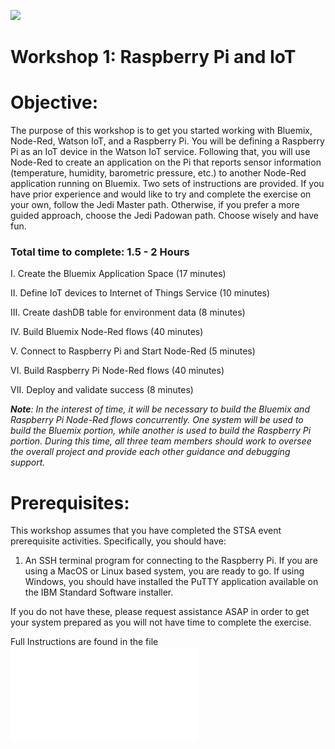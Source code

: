 ![](./media/image1.jpg)

Workshop 1: Raspberry Pi and IoT
================================

Objective:
===========

The purpose of this workshop is to get you started working with Bluemix,
Node-Red, Watson IoT, and a Raspberry Pi. You will be defining a
Raspberry Pi as an IoT device in the Watson IoT service. Following that,
you will use Node-Red to create an application on the Pi that reports
sensor information (temperature, humidity, barometric pressure, etc.) to
another Node-Red application running on Bluemix. Two sets of
instructions are provided. If you have prior experience and would like
to try and complete the exercise on your own, follow the Jedi Master
path. Otherwise, if you prefer a more guided approach, choose the Jedi
Padowan path. Choose wisely and have fun.

### Total time to complete: 1.5 - 2 Hours

I.  Create the Bluemix Application Space (17 minutes)

II. Define IoT devices to Internet of Things Service (10 minutes)

III. Create dashDB table for environment data (8 minutes)

IV. Build Bluemix Node-Red flows (40 minutes)

V.  Connect to Raspberry Pi and Start Node-Red (5 minutes)

VI. Build Raspberry Pi Node-Red flows (40 minutes)

VII. Deploy and validate success (8 minutes)

***Note**: In the interest of time, it will be necessary to build the
Bluemix and Raspberry Pi Node-Red flows concurrently. One system will be
used to build the Bluemix portion, while another is used to build the
Raspberry Pi portion. During this time, all three team members should
work to oversee the overall project and provide each other guidance and
debugging support.*

Prerequisites:
==============

This workshop assumes that you have completed the STSA event
prerequisite activities. Specifically, you should have:

1.  An SSH terminal program for connecting to the Raspberry Pi. If you
    are using a MacOS or Linux based system, you are ready to go. If
    using Windows, you should have installed the PuTTY application
    available on the IBM Standard Software installer.

If you do not have these, please request assistance ASAP in order to get
your system prepared as you will not have time to complete the exercise.

Full Instructions are found in the file ![](./STSA-Workshop1-RaspberryPi-and-IOT.pdf)
